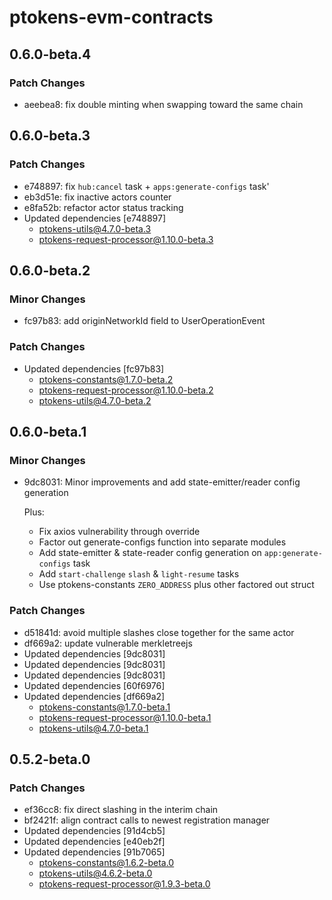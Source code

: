 # ptokens-evm-contracts

## 0.6.0-beta.4

### Patch Changes

- aeebea8: fix double minting when swapping toward the same chain

## 0.6.0-beta.3

### Patch Changes

- e748897: fix `hub:cancel` task + `apps:generate-configs` task'
- eb3d51e: fix inactive actors counter
- e8fa52b: refactor actor status tracking
- Updated dependencies [e748897]
  - ptokens-utils@4.7.0-beta.3
  - ptokens-request-processor@1.10.0-beta.3

## 0.6.0-beta.2

### Minor Changes

- fc97b83: add originNetworkId field to UserOperationEvent

### Patch Changes

- Updated dependencies [fc97b83]
  - ptokens-constants@1.7.0-beta.2
  - ptokens-request-processor@1.10.0-beta.2
  - ptokens-utils@4.7.0-beta.2

## 0.6.0-beta.1

### Minor Changes

- 9dc8031: Minor improvements and add state-emitter/reader config generation

  Plus:

  - Fix axios vulnerability through override
  - Factor out generate-configs function into separate modules
  - Add state-emitter & state-reader config generation on `app:generate-configs` task
  - Add `start-challenge` `slash` & `light-resume` tasks
  - Use ptokens-constants `ZERO_ADDRESS` plus other factored out struct

### Patch Changes

- d51841d: avoid multiple slashes close together for the same actor
- df669a2: update vulnerable merkletreejs
- Updated dependencies [9dc8031]
- Updated dependencies [9dc8031]
- Updated dependencies [9dc8031]
- Updated dependencies [60f6976]
- Updated dependencies [df669a2]
  - ptokens-constants@1.7.0-beta.1
  - ptokens-request-processor@1.10.0-beta.1
  - ptokens-utils@4.7.0-beta.1

## 0.5.2-beta.0

### Patch Changes

- ef36cc8: fix direct slashing in the interim chain
- bf2421f: align contract calls to newest registration manager
- Updated dependencies [91d4cb5]
- Updated dependencies [e40eb2f]
- Updated dependencies [91b7065]
  - ptokens-constants@1.6.2-beta.0
  - ptokens-utils@4.6.2-beta.0
  - ptokens-request-processor@1.9.3-beta.0
